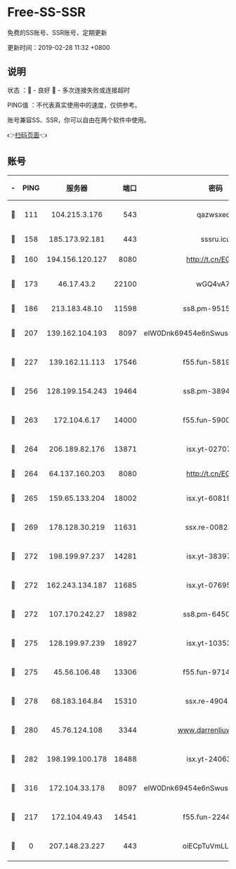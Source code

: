 # Free-SS-SSR

免费的SS账号、SSR账号，定期更新

更新时间：2019-02-28 11:32 +0800

## 说明

状态     ：🙂 - 良好 🙁 - 多次连接失败或连接超时

PING值   ：不代表真实使用中的速度，仅供参考。

账号兼容SS、SSR，你可以自由在两个软件中使用。

👉[扫码页面](https://liesauer.github.io/free-ss-ssr.github.io/)👈

## 账号

|-|PING|服务器|端口|密码|加密方式|区域|
|:----:|:----:|:-----:|-----:|:----:|:----:|:----:|
|🙂|111|104.215.3.176|543|qazwsxedc|aes-256-gcm|JP|
|🙂|158|185.173.92.181|443|sssru.icu|rc4-md5|RU|
|🙂|160|194.156.120.127|8080|http://t.cn/EGJIyrl|rc4-md5|RU|
|🙂|173|46.17.43.2|22100|wGQ4vA7D|aes-256-gcm|RU|
|🙂|186|213.183.48.10|11598|ss8.pm-95154915|rc4-md5|RU|
|🙂|207|139.162.104.193|8097|eIW0Dnk69454e6nSwuspv9DmS201tQ0D|aes-256-cfb|JP|
|🙂|227|139.162.11.113|17546|f55.fun-58196479|aes-256-cfb|SG|
|🙂|256|128.199.154.243|19464|ss8.pm-38940883|aes-256-cfb|SG|
|🙂|263|172.104.6.17|14000|f55.fun-59001894|aes-256-cfb|US|
|🙂|264|206.189.82.176|13871|isx.yt-02707715|aes-256-cfb|SG|
|🙂|264|64.137.160.203|8080|http://t.cn/EGJIyrl|rc4-md5|CA|
|🙂|265|159.65.133.204|18002|isx.yt-60819860|aes-256-cfb|SG|
|🙂|269|178.128.30.219|11631|ssx.re-00823232|aes-256-cfb|SG|
|🙂|272|198.199.97.237|14281|isx.yt-38397768|aes-256-cfb|US|
|🙂|272|162.243.134.187|11685|isx.yt-07695613|aes-256-cfb|US|
|🙂|272|107.170.242.27|18982|ss8.pm-64506903|aes-256-cfb|US|
|🙂|275|128.199.97.239|18927|isx.yt-10353502|aes-256-cfb|SG|
|🙂|275|45.56.106.48|13306|f55.fun-97149903|aes-256-cfb|US|
|🙂|278|68.183.164.84|15310|ssx.re-49041728|aes-256-cfb|US|
|🙂|280|45.76.124.108|3344|www.darrenliuwei.com|aes-256-cfb|AU|
|🙂|282|198.199.100.178|18488|isx.yt-24063194|aes-256-cfb|US|
|🙂|316|172.104.33.178|8097|eIW0Dnk69454e6nSwuspv9DmS201tQ0D|aes-256-cfb|SG|
|🙂|217|172.104.49.43|14541|f55.fun-22444869|aes-256-cfb|SG|
|🙁|0|207.148.23.227|443|oiECpTuVmLLxk4Ts|aes-256-cfb|US|
